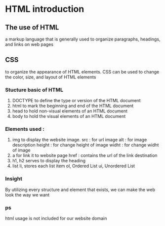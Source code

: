 # HTML introduction

## The use of HTML
a markup language that is generally used to organize paragraphs, headings, and links on web pages

 ## CSS
to organize the appearance of HTML elements. CSS can be used to change the color, size, and layout of HTML elements

### Stucture basic of HTML
1. DOCTYPE
   to define the type or version of the HTML document
3. html
   to mark the beginning and end of the HTML document
5. head
   to hold non-visual elements of an HTML document
7. body
   to hold the visual elements of an HTML document

### Elements used :
1. img
  to display the website image. 
  src : for url image
  alt : for image description
  height : for change height of image
  widht : for change widht of image
2. a
  for link it to website page
  href : contains the url of the link destination
3. h1, h2
  serves to display the heading
4. list
   li, stores each list item
   ol, Ordered List
   ui, Unordered List

  ### Insight
  By utilizing every structure and element that exists, we can make the web look the way we want

  ### ps
  html usage is not included for our website domain
  
           



